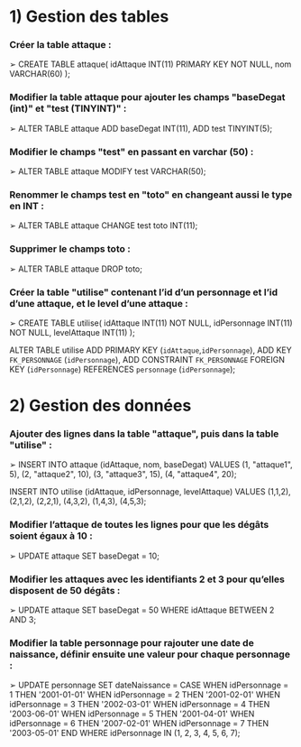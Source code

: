 # 1) Gestion des tables
### Créer la table attaque :
➢ CREATE TABLE attaque(
idAttaque INT(11) PRIMARY KEY NOT NULL, 
nom VARCHAR(60)
);
### Modifier la table attaque pour ajouter les champs "baseDegat (int)" et "test (TINYINT)" :
➢ ALTER TABLE attaque 
ADD baseDegat INT(11), 
ADD test TINYINT(5);
### Modifier le champs "test" en passant en varchar (50) :
➢ ALTER TABLE attaque 
MODIFY test VARCHAR(50);
### Renommer le champs test en "toto" en changeant aussi le type en INT :
➢ ALTER TABLE attaque 
CHANGE test toto INT(11);
### Supprimer le champs toto :
➢ ALTER TABLE attaque 
DROP toto;
### Créer la table "utilise" contenant l’id d’un personnage et l’id d’une attaque, et le level d’une attaque :
➢ CREATE TABLE utilise(
idAttaque INT(11) NOT NULL, 
idPersonnage INT(11) NOT NULL, 
levelAttaque INT(11)
);

ALTER TABLE utilise 
ADD PRIMARY KEY (`idAttaque`,`idPersonnage`),
ADD KEY `FK_PERSONNAGE` (`idPersonnage`),
ADD CONSTRAINT `FK_PERSONNAGE` FOREIGN KEY (`idPersonnage`) REFERENCES `personnage` (`idPersonnage`);

# 2) Gestion des données
### Ajouter des lignes dans la table "attaque", puis dans la table "utilise" :
➢ INSERT INTO attaque (idAttaque, nom, baseDegat) VALUES 
(1, "attaque1", 5),
(2, "attaque2", 10),
(3, "attaque3", 15),
(4, "attaque4", 20);

INSERT INTO utilise (idAttaque, idPersonnage, levelAttaque) VALUES 
(1,1,2),
(2,1,2),
(2,2,1),
(4,3,2),
(1,4,3),
(4,5,3);
### Modifier l’attaque de toutes les lignes pour que les dégâts soient égaux à 10 :
➢  UPDATE attaque 
SET baseDegat = 10;
### Modifier les attaques avec les identifiants 2 et 3 pour qu’elles disposent de 50 dégâts :
➢ UPDATE attaque 
SET baseDegat = 50 WHERE idAttaque BETWEEN 2 AND 3;
### Modifier la table personnage pour rajouter une date de naissance, définir ensuite une valeur pour chaque personnage :
➢ UPDATE personnage 
SET dateNaissance = 
CASE 
WHEN idPersonnage = 1 THEN '2001-01-01'
WHEN idPersonnage = 2 THEN '2001-02-01'
WHEN idPersonnage = 3 THEN '2002-03-01'
WHEN idPersonnage = 4 THEN '2003-06-01'
WHEN idPersonnage = 5 THEN '2001-04-01'
WHEN idPersonnage = 6 THEN '2007-02-01'
WHEN idPersonnage = 7 THEN '2003-05-01'
END 
WHERE idPersonnage IN (1, 2, 3, 4, 5, 6, 7);
